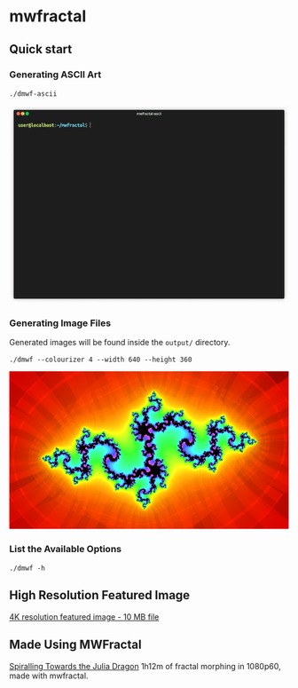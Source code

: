 # mwfractal

## Quick start
### Generating ASCII Art
```shell
./dmwf-ascii
```

![](samples/promo.gif)

### Generating Image Files
Generated images will be found inside the `output/` directory.
```shell
./dmwf --colourizer 4 --width 640 --height 360
```
![Darts!](samples/fractal-cl%284%29_g%281%29_c%28-0.835,-0.2321%29_dp%280.00625,0.00625%29_i%2832%29_s%284,2.25%29_o%280,0%29.png)

### List the Available Options
```shell
./dmwf -h
```

## High Resolution Featured Image ###
[4K resolution featured image - 10 MB file](samples/fractal-cl%284%29_g%281%29_c%28-0.835,-0.2321%29_dp%280.00104167,0.00104167%29_i%2832%29_s%284,2.25%29_o%280,0%29.png)

## Made Using MWFractal ###
[Spiralling Towards the Julia Dragon](https://youtu.be/pL7BMrcrl_k)
1h12m of fractal morphing in 1080p60, made with mwfractal. 
